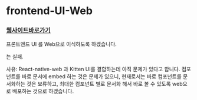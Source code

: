 # frontend-UI-Web

### [웹사이트바로가기](https://upstreamuidoc.netlify.app/)

프론트엔드 UI 를 Web으로 이식하도록 하겠습니다.

는 실패.

사유: React-native-web 과 Kitten UI를 결합하는데 아직 문제가
있다고 합니다. 컴포넌트를 바로 문서에 embed 하는 것은 문제가 있으니,
현재로서는 바로 컴포넌트를 문서화하는 것은 보류하고, 최대한 컴포넌트 별로
문서화 해서 바로 볼 수 있도록 web으로 배포하는 것으로 하겠습니다.
